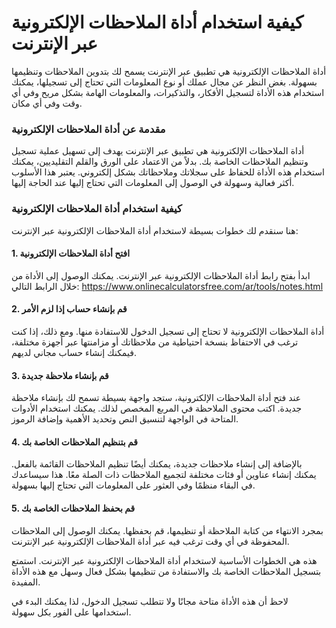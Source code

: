 كيفية استخدام أداة الملاحظات الإلكترونية عبر الإنترنت
=====================================================

أداة الملاحظات الإلكترونية هي تطبيق عبر الإنترنت يسمح لك بتدوين الملاحظات وتنظيمها بسهولة. بغض النظر عن مجال عملك أو نوع المعلومات التي تحتاج إلى تسجيلها، يمكنك استخدام هذه الأداة لتسجيل الأفكار، والتذكيرات، والمعلومات الهامة بشكل مريح وفي أي وقت وفي أي مكان.

### مقدمة عن أداة الملاحظات الإلكترونية

أداة الملاحظات الإلكترونية هي تطبيق عبر الإنترنت يهدف إلى تسهيل عملية تسجيل وتنظيم الملاحظات الخاصة بك. بدلاً من الاعتماد على الورق والقلم التقليديين، يمكنك استخدام هذه الأداة للحفاظ على سجلاتك وملاحظاتك بشكل إلكتروني. يعتبر هذا الأسلوب أكثر فعالية وسهولة في الوصول إلى المعلومات التي تحتاج إليها عند الحاجة إليها.

### كيفية استخدام أداة الملاحظات الإلكترونية

هنا سنقدم لك خطوات بسيطة لاستخدام أداة الملاحظات الإلكترونية عبر الإنترنت:

#### 1. افتح أداة الملاحظات الإلكترونية

ابدأ بفتح رابط أداة الملاحظات الإلكترونية عبر الإنترنت. يمكنك الوصول إلى الأداة من خلال الرابط التالي: <https://www.onlinecalculatorsfree.com/ar/tools/notes.html>

#### 2. قم بإنشاء حساب إذا لزم الأمر

أداة الملاحظات الإلكترونية لا تحتاج إلى تسجيل الدخول للاستفادة منها. ومع ذلك، إذا كنت ترغب في الاحتفاظ بنسخة احتياطية من ملاحظاتك أو مزامنتها عبر أجهزة مختلفة، فيمكنك إنشاء حساب مجاني لديهم.

#### 3. قم بإنشاء ملاحظة جديدة

عند فتح أداة الملاحظات الإلكترونية، ستجد واجهة بسيطة تسمح لك بإنشاء ملاحظة جديدة. اكتب محتوى الملاحظة في المربع المخصص لذلك. يمكنك استخدام الأدوات المتاحة في الواجهة لتنسيق النص وتحديد الأهمية وإضافة الرموز.

#### 4. قم بتنظيم الملاحظات الخاصة بك

بالإضافة إلى إنشاء ملاحظات جديدة، يمكنك أيضًا تنظيم الملاحظات القائمة بالفعل. يمكنك إنشاء عناوين أو فئات مختلفة لتجميع الملاحظات ذات الصلة معًا. هذا سيساعدك في البقاء منظمًا وفي العثور على المعلومات التي تحتاج إليها بسهولة.

#### 5. قم بحفظ الملاحظات الخاصة بك

بمجرد الانتهاء من كتابة الملاحظة أو تنظيمها، قم بحفظها. يمكنك الوصول إلى الملاحظات المحفوظة في أي وقت ترغب فيه عبر أداة الملاحظات الإلكترونية عبر الإنترنت.

هذه هي الخطوات الأساسية لاستخدام أداة الملاحظات الإلكترونية عبر الإنترنت. استمتع بتسجيل الملاحظات الخاصة بك والاستفادة من تنظيمها بشكل فعال وسهل مع هذه الأداة المفيدة.

لاحظ أن هذه الأداة متاحة مجانًا ولا تتطلب تسجيل الدخول، لذا يمكنك البدء في استخدامها على الفور بكل سهولة.